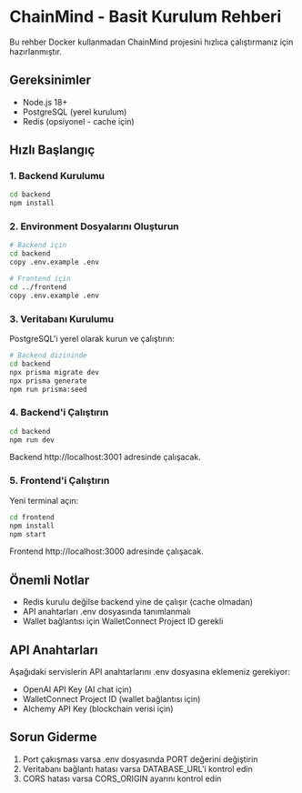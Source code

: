 # ChainMind - Basit Kurulum Rehberi

Bu rehber Docker kullanmadan ChainMind projesini hızlıca çalıştırmanız için hazırlanmıştır.

## Gereksinimler

- Node.js 18+ 
- PostgreSQL (yerel kurulum)
- Redis (opsiyonel - cache için)

## Hızlı Başlangıç

### 1. Backend Kurulumu

```bash
cd backend
npm install
```

### 2. Environment Dosyalarını Oluşturun

```bash
# Backend için
cd backend
copy .env.example .env

# Frontend için  
cd ../frontend
copy .env.example .env
```

### 3. Veritabanı Kurulumu

PostgreSQL'i yerel olarak kurun ve çalıştırın:

```bash
# Backend dizininde
cd backend
npx prisma migrate dev
npx prisma generate
npm run prisma:seed
```

### 4. Backend'i Çalıştırın

```bash
cd backend
npm run dev
```

Backend http://localhost:3001 adresinde çalışacak.

### 5. Frontend'i Çalıştırın

Yeni terminal açın:

```bash
cd frontend
npm install
npm start
```

Frontend http://localhost:3000 adresinde çalışacak.

## Önemli Notlar

- Redis kurulu değilse backend yine de çalışır (cache olmadan)
- API anahtarları .env dosyasında tanımlanmalı
- Wallet bağlantısı için WalletConnect Project ID gerekli

## API Anahtarları

Aşağıdaki servislerin API anahtarlarını .env dosyasına eklemeniz gerekiyor:

- OpenAI API Key (AI chat için)
- WalletConnect Project ID (wallet bağlantısı için)
- Alchemy API Key (blockchain verisi için)

## Sorun Giderme

1. Port çakışması varsa .env dosyasında PORT değerini değiştirin
2. Veritabanı bağlantı hatası varsa DATABASE_URL'i kontrol edin
3. CORS hatası varsa CORS_ORIGIN ayarını kontrol edin
